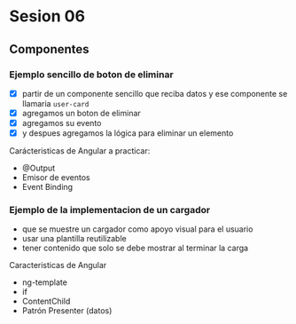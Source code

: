 # Sesion 06

## Componentes

### Ejemplo sencillo de boton de eliminar

- [x] partir de un componente sencillo que reciba datos y ese componente se llamaria `user-card`
- [x] agregamos un boton de eliminar
- [x] agregamos su evento
- [x] y despues agregamos la lógica para eliminar un elemento

Carácteristicas de Angular a practicar:

- @Output
- Emisor de eventos
- Event Binding

### Ejemplo de la implementacion de un cargador

- que se muestre un cargador como apoyo visual para el usuario
- usar una plantilla reutilizable
- tener contenido que solo se debe mostrar al terminar la carga

Caracteristicas de Angular

- ng-template
- if
- ContentChild
- Patrón Presenter (datos)
